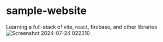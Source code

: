 # sample-website
Learning a full-stack of vite, react, firebase, and other libraries
![Screenshot 2024-07-24 022310](https://github.com/user-attachments/assets/277417de-b8bc-45f7-8974-a91b8126ea1f)
